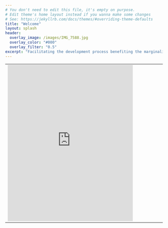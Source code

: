 ```yaml
---
# You don't need to edit this file, it's empty on purpose.
# Edit theme's home layout instead if you wanna make some changes
# See: https://jekyllrb.com/docs/themes/#overriding-theme-defaults
title: "Welcome"
layout: splash
header:
  overlay_image: /images/IMG_7588.jpg
  overlay_color: "#000"
  overlay_filter: "0.5"
excerpt: "Facilitating the development process benefiting the marginalized by providing capacity building inputs and supportive services."
---
```


<table width="100%" style="border: none;" border="0">
  <tr>
    <td style="border: none;" align="center">
      <iframe src="https://www.facebook.com/plugins/page.php?href=https%3A%2F%2Fwww.facebook.com%2Fcfda.in%2F&tabs=timeline&width=400&height=500&small_header=false&adapt_container_width=true&hide_cover=false&show_facepile=true&appId=149907718419093" width="400" height="500" style="border:none;overflow:hidden" scrolling="no" frameborder="0" allowTransparency="true"></iframe>
    </td>
    <td style="border: none; vertical-align: middle;" align="center">
      <script type="text/javascript"> gnp_request = {"slug" : "centre-for-development-alternatives", "color-set" : 1 }; </script>
      <br />
      <style> div.gnp_trb { visibility:hidden; } </style>
      <script src="https://greatnonprofits.org/js/api/badge_toprated.js" type="text/javascript"> </script>
      <div class="gnp_trb" id="gnp_trb">
        <a href="http://greatnonprofits.org/reviews/centre-for-development-alternatives">
          <img src="http://cdn.greatnonprofits.org/img/top-rated-badge-2013.style1.png?id=996374266" title="2013 Top-rated nonprofits and charities" alt="2013 Top-rated nonprofits and charities" />
        </a>
        <br/>
        <span class="gnp_lb">
          <a class="gnp_lb" title="Centre For Development Alternatives Overview on GreatNonprofits"
           href="http://greatnonprofits.org/org/centre-for-development-alternatives">Volunteer. Donate.</a>&nbsp;<a class="gnp_lb" title="Centre For Development Alternatives Reviews on GreatNonprofits" href="http://greatnonprofits.org/reviews/centre-for-development-alternatives" >Review.</a>
        </span>
      </div>
      <br/>
      <script type="text/javascript">gnp_url = 'centre-for-development-alternatives'; gnp_num = '4';</script>
      <script src="https://greatnonprofits.org/js/badge_stars.js" type="text/javascript"></script>
    </td>
  </tr>
</table>
